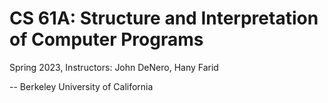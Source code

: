# CS 61A: Structure and Interpretation of Computer Programs

Spring 2023, Instructors: John DeNero, Hany Farid

-- Berkeley University of California